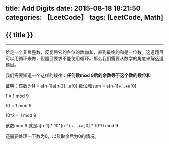 title: Add Digits
date: 2015-08-18 18:21:50
categories: 【LeetCode】
tags: [LeetCode, Math]
---
## {{ title }} ##

---

给定一个非负整数，反复将它的各位的数加和，直到最终的和是一位数。这道题目可以用循环来做，但题目要求不能使用循环。那么我们需要从数学的角度来解这道题目。

我们需要知道一个这样的规律：**任何数mod 9后的余数等于这个数的数位和**

证明：该数为N = a[n-1]a[n-2]...a[0],数位和sum = a[n-1]+...+a[0]

1 = 1 mod 9

10 = 1 mod 9

10^2 = 1 mod 9

该数mod 9 就是a[n-1] * 10^(n-1) +...+a[0] * 10^0 mod 9

还需要处理一下数为0，以及取余后为0的情况。